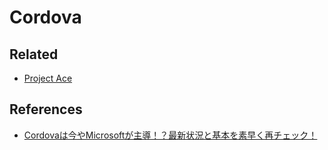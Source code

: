 # Cordova

## Related
- [Project Ace](http://microsoft.github.io/ace/)

## References
- [Cordovaは今やMicrosoftが主導！？最新状況と基本を素早く再チェック！](https://html5experts.jp/masahiro/20562/)
